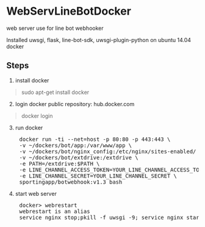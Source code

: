 # WebServLineBotDocker
web server use for line bot webhooker

Installed uwsgi, flask, line-bot-sdk, uwsgi-plugin-python on ubuntu 14.04 docker

## Steps
1. install docker
>    sudo apt-get install docker

2. login docker public repository: hub.docker.com
>    docker login

3. run docker
<pre>
    docker run -ti --net=host -p 80:80 -p 443:443 \
    -v ~/dockers/bot/app:/var/www/app \
    -v ~/dockers/bot/nginx_config:/etc/nginx/sites-enabled/ \
    -v ~/dockers/bot/extdrive:/extdrive \
    -e PATH=/extdrive:$PATH \
    -e LINE_CHANNEL_ACCESS_TOKEN=YOUR_LINE_CHANNEL_ACCESS_TOKEN \
    -e LINE_CHANNEL_SECRET=YOUR_LINE_CHANNEL_SECRET \
    sportingapp/botwebhook:v1.3 bash
</pre>
  
4. start web server
<pre>
    docker> webrestart
    webrestart is an alias
    service nginx stop;pkill -f uwsgi -9; service nginx start; uwsgi --ini /var/www/app/uwsgi.ini --plugin python &
</pre>
